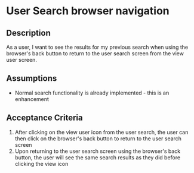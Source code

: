 # User Search browser navigation

## Description

As a user, I want to see the results for my previous search when using the browser's back button to return to the user search screen from the view user screen.

## Assumptions

* Normal search functionality is already implemented - this is an enhancement

## Acceptance Criteria 

1. After clicking on the view user icon from the user search, the user can then click on the browser's back button to return to the user search screen 
2. Upon returning to the user search screen using the browser's back button, the user will see the same search results as they did before clicking the view icon
